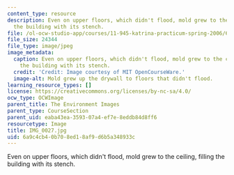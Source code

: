 ```yaml
---
content_type: resource
description: Even on upper floors, which didn't flood, mold grew to the ceiling, filling
  the building with its stench.
file: /ol-ocw-studio-app/courses/11-945-katrina-practicum-spring-2006/6a9c4cb40b708ed18af9d6b5a348933c_IMG_0027.jpg
file_size: 24344
file_type: image/jpeg
image_metadata:
  caption: Even on upper floors, which didn't flood, mold grew to the ceiling, filling
    the building with its stench.
  credit: 'Credit: Image courtesy of MIT OpenCourseWare.'
  image-alt: Mold grew up the drywall to floors that didn't flood.
learning_resource_types: []
license: https://creativecommons.org/licenses/by-nc-sa/4.0/
ocw_type: OCWImage
parent_title: The Environment Images
parent_type: CourseSection
parent_uid: eaba43ea-3593-07a4-ef7e-8eddb84d8ff6
resourcetype: Image
title: IMG_0027.jpg
uid: 6a9c4cb4-0b70-8ed1-8af9-d6b5a348933c
---
```

Even on upper floors, which didn't flood, mold grew to the ceiling, filling the building with its stench.